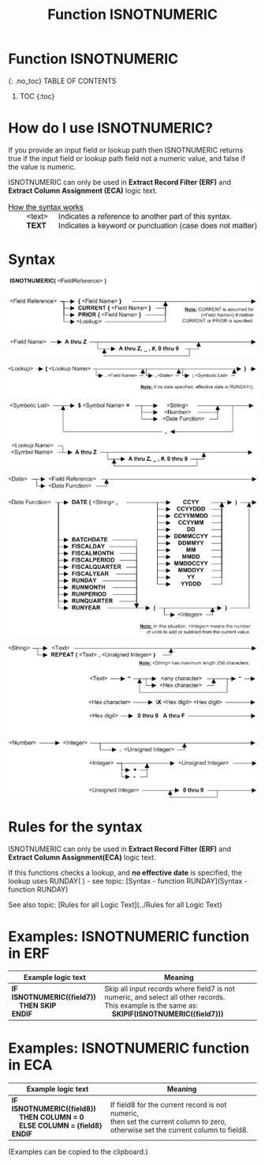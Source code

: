 ﻿---
layout: default
title: "Function ISNOTNUMERIC"
parent: Functions
grand_parent: Workbench Logic Text Full Details
nav_order: 13
---
# Function ISNOTNUMERIC
{: .no_toc}
TABLE OF CONTENTS 
1. TOC
{:toc}  


# How do I use ISNOTNUMERIC? 

If you provide an input field or lookup path then ISNOTNUMERIC returns true if the input field or lookup path field not a numeric value, and false if the value is numeric.

ISNOTNUMERIC can only be used in **Extract Record Filter (ERF)** and **Extract Column Assignment (ECA)** logic text.


![(Syntax Legend)](../../images/LTZZ_Syntax_legend.gif )

# Syntax 

![Function ISNOTNUMERIC 1](../../images/LTSF_ISNOTNUMERIC_01.gif)

![Function ISNOTNUMERIC 2](../../images/LTSF_ISNOTNUMERIC_02.gif)

![Function ISNOTNUMERIC 3](../../images/LTSF_Date_01.gif)

![Function ISNOTNUMERIC 4](../../images/LTSF_ISNOTNUMERIC_03.gif)

![Function ISNOTNUMERIC 5](../../images/LTSF_ISNOTNUMERIC_04.gif)


# Rules for the syntax 

ISNOTNUMERIC can only be used in **Extract Record Filter (ERF)** and **Extract Column Assignment(ECA)** logic text.

If this functions checks a lookup, and **no effective date** is specified, the lookup uses RUNDAY\( \) - see topic: [Syntax - function RUNDAY](Syntax - function RUNDAY)

See also topic: [Rules for all Logic Text](../Rules for all Logic Text) 


# Examples: ISNOTNUMERIC function in ERF 

|Example logic text|Meaning|
|------------------|-------|
|**IF ISNOTNUMERIC({field7})<br>&nbsp;&nbsp;&nbsp;&nbsp;THEN SKIP<br>ENDIF**|Skip all input records where field7 is not numeric, and select all other records.<br>This example is the same as:<br>&nbsp;&nbsp;&nbsp;&nbsp;**SKIPIF(ISNOTNUMERIC({field7}))**|



# Examples: ISNOTNUMERIC function in ECA 

|Example logic text|Meaning|
|------------------|-------|
|**IF ISNOTNUMERIC({field8})<br>&nbsp;&nbsp;&nbsp;&nbsp;THEN COLUMN = 0<br>&nbsp;&nbsp;&nbsp;&nbsp;ELSE COLUMN = {field8}<br>ENDIF**|If field8 for the current record is not numeric,<br>then set the current column to zero,<br>otherwise set the current column to field8.|


  
  (Examples can be copied to the clipboard.)
  

